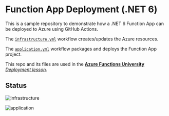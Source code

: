 # Function App Deployment (.NET 6)

This is a sample repository to demonstrate how a .NET 6 Function App can be deployed to Azure using GitHub Actions.

The [`infrastructure.yml`](.github/workflows/infrastructure.yml) workflow creates/updates the Azure resources.

The [`application.yml`](.github/workflows/application.yml) workflow packages and deploys the Function App project.

This repo and its files are used in the [**Azure Functions University** *Deployment lesson*](https://github.com/marcduiker/azure-functions-university).

## Status

![infrastructure](https://github.com/marcduiker/functionapp-deployment-dotnet6/workflows/infrastructure/badge.svg)

![application](https://github.com/marcduiker/functionapp-deployment-dotnet6/workflows/application/badge.svg)